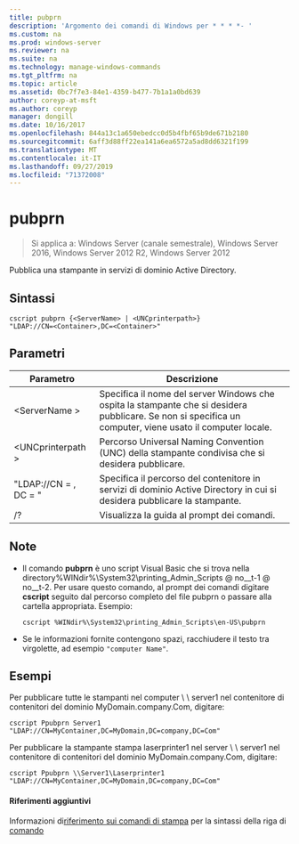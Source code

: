 ```yaml
---
title: pubprn
description: 'Argomento dei comandi di Windows per * * * *- '
ms.custom: na
ms.prod: windows-server
ms.reviewer: na
ms.suite: na
ms.technology: manage-windows-commands
ms.tgt_pltfrm: na
ms.topic: article
ms.assetid: 0bc7f7e3-84e1-4359-b477-7b1a1a0bd639
author: coreyp-at-msft
ms.author: coreyp
manager: dongill
ms.date: 10/16/2017
ms.openlocfilehash: 844a13c1a650ebedcc0d5b4fbf65b9de671b2180
ms.sourcegitcommit: 6aff3d88ff22ea141a6ea6572a5ad8dd6321f199
ms.translationtype: MT
ms.contentlocale: it-IT
ms.lasthandoff: 09/27/2019
ms.locfileid: "71372008"
---
```

# <a name="pubprn"></a>pubprn

>Si applica a: Windows Server (canale semestrale), Windows Server 2016, Windows Server 2012 R2, Windows Server 2012

Pubblica una stampante in servizi di dominio Active Directory.

## <a name="syntax"></a>Sintassi
```
cscript pubprn {<ServerName> | <UNCprinterpath>} 
"LDAP://CN=<Container>,DC=<Container>"
```

## <a name="parameters"></a>Parametri
|Parametro|Descrizione|
|-------|--------|
|\<ServerName >|Specifica il nome del server Windows che ospita la stampante che si desidera pubblicare. Se non si specifica un computer, viene usato il computer locale.|
|\<UNCprinterpath >|Percorso Universal Naming Convention (UNC) della stampante condivisa che si desidera pubblicare.|
|"LDAP://CN = <Container>, DC = <Container>"|Specifica il percorso del contenitore in servizi di dominio Active Directory in cui si desidera pubblicare la stampante.|
|/?|Visualizza la guida al prompt dei comandi.|

## <a name="remarks"></a>Note
-   Il comando **pubprn** è uno script Visual Basic che si trova nella directory%WINdir%\System32\printing_Admin_Scripts @ no__t-1 @ no__t-2. Per usare questo comando, al prompt dei comandi digitare **cscript** seguito dal percorso completo del file pubprn o passare alla cartella appropriata. Esempio:
    ```
    cscript %WINdir%\System32\printing_Admin_Scripts\en-US\pubprn
    ```
-   Se le informazioni fornite contengono spazi, racchiudere il testo tra virgolette, ad esempio `"computer Name"`.

## <a name="BKMK_examples"></a>Esempi
Per pubblicare tutte le stampanti nel computer \\ \ server1 nel contenitore di contenitori del dominio MyDomain.company.Com, digitare:
```
cscript Ppubprn Server1 "LDAP://CN=MyContainer,DC=MyDomain,DC=company,DC=Com"
```
Per pubblicare la stampante stampa laserprinter1 nel server \\ \ server1 nel contenitore di contenitori del dominio MyDomain.company.Com, digitare:
```
cscript Ppubprn \\Server1\Laserprinter1 "LDAP://CN=MyContainer,DC=MyDomain,DC=company,DC=Com"
```

#### <a name="additional-references"></a>Riferimenti aggiuntivi
Informazioni di[riferimento sui comandi di stampa](print-command-reference.md) 
 per la sintassi della riga di [comando](command-line-syntax-key.md)
